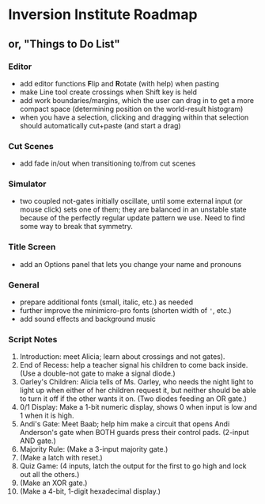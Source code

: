 # Inversion Institute Roadmap
## or, "Things to Do List"

### Editor
- add editor functions **F**lip and **R**otate (with help) when pasting
- make Line tool create crossings when Shift key is held
- add work boundaries/margins, which the user can drag in to get a more compact space (determining position on the world-result histogram)
- when you have a selection, clicking and dragging within that selection should automatically cut+paste (and start a drag)

### Cut Scenes
- add fade in/out when transitioning to/from cut scenes

### Simulator
- two coupled not-gates initially oscillate, until some external input (or mouse click) sets one of them; they are balanced in an unstable state because of the perfectly regular update pattern we use.  Need to find some way to break that symmetry.

### Title Screen
- add an Options panel that lets you change your name and pronouns

### General
- prepare additional fonts (small, italic, etc.) as needed
- further improve the minimicro-pro fonts (shorten width of `'`, etc.)
- add sound effects and background music

### Script Notes
1. Introduction: meet Alicia; learn about crossings and not gates).
1. End of Recess: help a teacher signal his children to come back inside.  (Use a double-not gate to make a signal diode.)
1. Oarley's Children: Alicia tells of Ms. Oarley, who needs the night light to light up when either of her children request it, but neither should be able to turn it off if the other wants it on. (Two diodes feeding an OR gate.)
1. 0/1 Display: Make a 1-bit numeric display, shows 0 when input is low and 1 when it is high.
1. Andi's Gate: Meet Baab; help him make a circuit that opens Andi Anderson's gate when BOTH guards press their control pads. (2-input AND gate.)
1. Majority Rule: (Make a 3-input majority gate.)
1. (Make a latch with reset.)
1. Quiz Game: (4 inputs, latch the output for the first to go high and lock out all the others.)
1. (Make an XOR gate.)
1. (Make a 4-bit, 1-digit hexadecimal display.)


